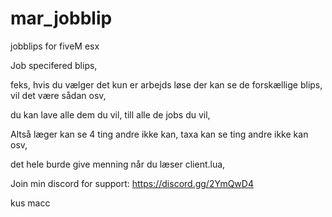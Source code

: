 # mar_jobblip
jobblips for fiveM esx

Job specifered blips,

feks, hvis du vælger det kun er arbejds løse der kan se de forskællige blips, vil det være sådan osv,

du kan lave alle dem du vil, till alle de jobs du vil,

Altså læger kan se 4 ting andre ikke kan,
taxa kan se ting andre ikke kan osv,

det hele burde give menning når du læser client.lua,

Join min discord for support: https://discord.gg/2YmQwD4


kus macc